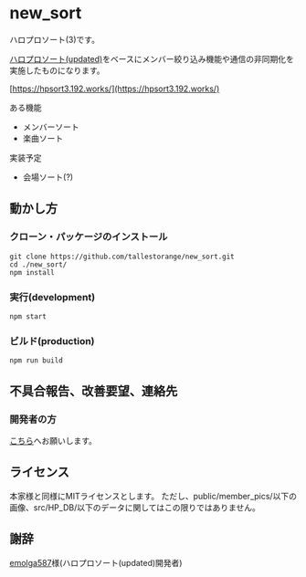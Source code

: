 # new_sort

ハロプロソート(3)です。

[ハロプロソート(updated)](https://github.com/emolga587/hpsort2)をベースにメンバー絞り込み機能や通信の非同期化を実施したものになります。

[https://hpsort3.192.works/](https://hpsort3.192.works/)

ある機能
-  メンバーソート
- 楽曲ソート

実装予定
- 会場ソート(?)

## 動かし方

### クローン・パッケージのインストール
```
git clone https://github.com/tallestorange/new_sort.git
cd ./new_sort/
npm install
```

### 実行(development)
```
npm start
```

### ビルド(production)
```
npm run build
```

## 不具合報告、改善要望、連絡先

### 開発者の方
[こちら](https://github.com/tallestorange/new_sort/pulls)へお願いします。

## ライセンス
本家様と同様にMITライセンスとします。
ただし、public/member_pics/以下の画像、src/HP_DB/以下のデータに関してはこの限りではありません。

## 謝辞

[emolga587](https://twitter.com/emolga587)様(ハロプロソート(updated)開発者)
